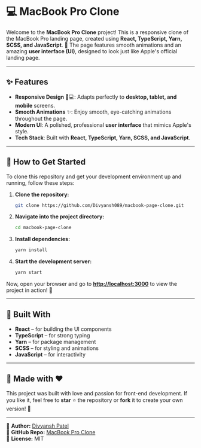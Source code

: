 # 💻 MacBook Pro Clone

Welcome to the **MacBook Pro Clone** project! This is a responsive clone of the MacBook Pro landing page, created using **React, TypeScript, Yarn, SCSS, and JavaScript**. 🎉 The page features smooth animations and an amazing **user interface (UI)**, designed to look just like Apple's official landing page.

---

## ✨ Features

- **Responsive Design** 📱💻: Adapts perfectly to **desktop, tablet, and mobile** screens.
- **Smooth Animations** ✨: Enjoy smooth, eye-catching animations throughout the page.
- **Modern UI**: A polished, professional **user interface** that mimics Apple's style.
- **Tech Stack**: Built with **React, TypeScript, Yarn, SCSS, and JavaScript**.

---

## 🔧 How to Get Started

To clone this repository and get your development environment up and running, follow these steps:

1. **Clone the repository:**
   ```bash
   git clone https://github.com/Divyansh089/macbook-page-clone.git
   ```
2. **Navigate into the project directory:**
   ```bash
   cd macbook-page-clone
   ```
3. **Install dependencies:**
   ```bash
   yarn install
   ```
4. **Start the development server:**
   ```bash
   yarn start
   ```

Now, open your browser and go to **[http://localhost:3000](http://localhost:3000)** to view the project in action! 🚀

---

## 🤖 Built With

- **React** – for building the UI components
- **TypeScript** – for strong typing
- **Yarn** – for package management
- **SCSS** – for styling and animations
- **JavaScript** – for interactivity

---

## 🎨 Made with ❤️

This project was built with love and passion for front-end development. If you like it, feel free to **star** ⭐ the repository or **fork** it to create your own version! 🌟

---

📌 **Author:** [Divyansh Patel](https://github.com/Divyansh089/)  
📌 **GitHub Repo:** [MacBook Pro Clone](https://github.com/Divyansh089/macbook-page-clone)  
📌 **License:** MIT


